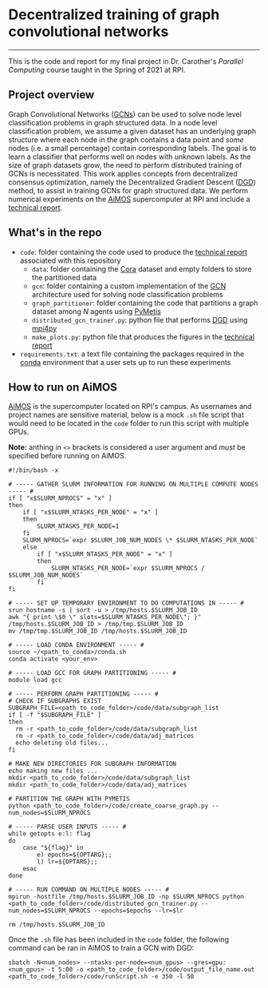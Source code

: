 # Decentralized training of graph convolutional networks
---

This is the code and report for my final project in Dr. Carother's _Parallel Computing_ course taught in the Spring of 2021 at RPI.

## Project overview

Graph Convolutional Networks ([GCNs](https://arxiv.org/pdf/1609.02907.pdf)) can be used to solve node level classification problems in graph structured data. In a node level classification problem, we assume a given dataset has an underlying graph structure where each node in the graph contains a data point and _some_ nodes (i.e. a small percentage) contain corresponding labels. The goal is to learn a classifier that performs well on nodes with unknown labels. As the size of graph datasets grow, the need to perform distributed training of GCNs is necessitated. This work applies concepts from decentralized consensus optimization, namely the Decentralized Gradient Descent ([DGD](https://arxiv.org/pdf/1608.05766.pdf)) method, to assist in training GCNs for graph structured data. We perform numerical experiments on the [AiMOS](https://cci.rpi.edu/aimos) supercomputer at RPI and include a [technical report](mancino_ball_parallel_project.pdf).

## What's in the repo

+ `code`: folder containing the code used to produce the [technical report](mancino_ball_parallel_project.pdf) associated with this repository
  + `data`: folder containing the [Cora](https://graphsandnetworks.com/the-cora-dataset/) dataset and empty folders to store the partitioned data
  + `gcn`: folder containing a custom implementation of the [GCN](https://arxiv.org/pdf/1609.02907.pdf) architecture used for solving node classification problems
  + `graph_partitioner`: folder containing the code that partitions a graph dataset among $N$ agents using [PyMetis](https://pypi.org/project/PyMetis/)
  + `distributed_gcn_trainer.py`: python file that performs [DGD](https://arxiv.org/pdf/1608.05766.pdf) using [mpi4py](https://mpi4py.readthedocs.io/en/stable/)
  + `make_plots.py`: python file that produces the figures in the [technical report](mancino_ball_parallel_project.pdf)
+ `requirements.txt`: a text file containing the packages required in the [conda](https://docs.conda.io/en/latest/miniconda.html) environment that a user sets up to run these experiments

## How to run on AiMOS

[AiMOS](https://cci.rpi.edu/aimos) is the supercomputer located on RPI's campus. As usernames and project names are sensitive material, below is a mock `.sh` file script that would need to be located in the `code` folder to run this script with multiple GPUs.

**Note:** anthing in `<>` brackets is considered a user argument and _must_ be specified before running on AiMOS.

```
#!/bin/bash -x

# ----- GATHER SLURM INFORMATION FOR RUNNING ON MULTIPLE COMPUTE NODES ----- #
if [ "x$SLURM_NPROCS" = "x" ]
then
    if [ "x$SLURM_NTASKS_PER_NODE" = "x" ]
    then
        SLURM_NTASKS_PER_NODE=1
    fi
    SLURM_NPROCS=`expr $SLURM_JOB_NUM_NODES \* $SLURM_NTASKS_PER_NODE`
    else
        if [ "x$SLURM_NTASKS_PER_NODE" = "x" ]
        then
            SLURM_NTASKS_PER_NODE=`expr $SLURM_NPROCS / $SLURM_JOB_NUM_NODES`
        fi
fi

# ----- SET UP TEMPORARY ENVIRONMENT TO DO COMPUTATIONS IN ----- #
srun hostname -s | sort -u > /tmp/hosts.$SLURM_JOB_ID
awk "{ print \$0 \" slots=$SLURM_NTASKS_PER_NODE\"; }" /tmp/hosts.$SLURM_JOB_ID > /tmp/tmp.$SLURM_JOB_ID
mv /tmp/tmp.$SLURM_JOB_ID /tmp/hosts.$SLURM_JOB_ID

# ----- LOAD CONDA ENVIRONMENT ----- #
source ~/<path_to_conda>/conda.sh
conda activate <your_env>

# ----- LOAD GCC FOR GRAPH PARTITIONING ----- #
module load gcc

# ----- PERFORM GRAPH PARTITIONING ----- #
# CHECK IF SUBGRAPHS EXIST
SUBGRAPH_FILE=<path_to_code_folder>/code/data/subgraph_list
if [ -f "$SUBGRAPH_FILE" ]
then
  rm -r <path_to_code_folder>/code/data/subgraph_list
  rm -r <path_to_code_folder>/code/data/adj_matrices
  echo deleting old files...
fi

# MAKE NEW DIRECTORIES FOR SUBGRAPH INFORMATION
echo making new files ...
mkdir <path_to_code_folder>/code/data/subgraph_list
mkdir <path_to_code_folder>/code/data/adj_matrices

# PARTITION THE GRAPH WITH PYMETIS
python <path_to_code_folder>/code/create_coarse_graph.py --num_nodes=$SLURM_NPROCS

# ----- PARSE USER INPUTS ----- #
while getopts e:l: flag
do
    case "${flag}" in
        e) epochs=${OPTARG};;
        l) lr=${OPTARG};;
    esac
done

# ----- RUN COMMAND ON MULTIPLE NODES ----- #
mpirun -hostfile /tmp/hosts.$SLURM_JOB_ID -np $SLURM_NPROCS python <path_to_code_folder>/code/distributed_gcn_trainer.py --num_nodes=$SLURM_NPROCS --epochs=$epochs --lr=$lr

rm /tmp/hosts.$SLURM_JOB_ID
```

Once the `.sh` file has been included in the `code` folder, the following command can be ran in AiMOS to train a GCN with DGD:

```
sbatch -N<num_nodes> --ntasks-per-node=<num_gpus> --gres=gpu:<num_gpus> -t 5:00 -o <path_to_code_folder>/code/output_file_name.out <path_to_code_folder>/code/runScript.sh -e 350 -l 50
```
